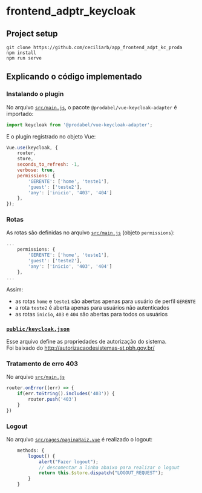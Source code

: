 # frontend_adptr_keycloak

## Project setup
```
git clone https://github.com/ceciliarb/app_frontend_adpt_kc_proda
npm install
npm run serve
```

## Explicando o código implementado
### Instalando o plugin
No arquivo [`src/main.js`](https://github.com/ceciliarb/app_frontend_adpt_kc_proda/blob/master/src/main.js#L14), o pacote `@prodabel/vue-keycloak-adapter` é importado:
```javascript
import keycloak from '@prodabel/vue-keycloak-adapter';
```
E o plugin registrado no objeto Vue:
```javascript
Vue.use(keycloak, {
    router, 
    store, 
    seconds_to_refresh: -1,
    verbose: true,
    permissions: {
        'GERENTE': ['home', 'teste1'],
        'guest': ['teste2'],
        'any': ['inicio', '403', '404']
    },
});
```

### Rotas
As rotas são definidas no arquivo [`src/main.js`](https://github.com/ceciliarb/app_frontend_adpt_kc_proda/blob/master/src/main.js#L42) (objeto `permissions`):
```javascript
...
    permissions: {
        'GERENTE': ['home', 'teste1'],
        'guest': ['teste2'],
        'any': ['inicio', '403', '404']
    },
...
```
Assim:
- as rotas `home` e `teste1` são abertas apenas para usuário de perfil `GERENTE`
- a rota `teste2` é aberta apenas para usuários não autenticados
- as rotas `inicio`, `403` e `404` são abertas para todos os usuários

### [`public/keycloak.json`](https://github.com/ceciliarb/app_frontend_adpt_kc_proda/blob/master/public/keycloak.json)
Esse arquivo define as propriedades de autorização do sistema.  
Foi baixado do http://autorizacaodesistemas-st.pbh.gov.br/

### Tratamento de erro 403
No arquivo [`src/main.js`](https://github.com/ceciliarb/app_frontend_adpt_kc_proda/blob/master/src/main.js#L30) 
```javascript
router.onError((err) => {
    if(err.toString().includes('403')) {
        router.push('403')
    }
})
```

### Logout
No arquivo [`src/pages/paginaRaiz.vue`](https://github.com/ceciliarb/app_frontend_adpt_kc_proda/blob/master/src/pages/paginaRaiz.vue#L31) é realizado o logout:
```javascript
    methods: {
        logout() {
            alert("Fazer logout");
            // descomentar a linha abaixo para realizar o logout
            return this.$store.dispatch("LOGOUT_REQUEST");
        }
    }
```

